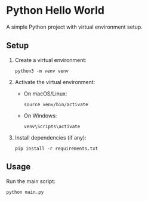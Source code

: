 # Python Hello World

A simple Python project with virtual environment setup.

## Setup

1. Create a virtual environment:
   ```
   python3 -m venv venv
   ```

2. Activate the virtual environment:
   - On macOS/Linux:
     ```
     source venv/bin/activate
     ```
   - On Windows:
     ```
     venv\Scripts\activate
     ```

3. Install dependencies (if any):
   ```
   pip install -r requirements.txt
   ```

## Usage

Run the main script:
```
python main.py
```